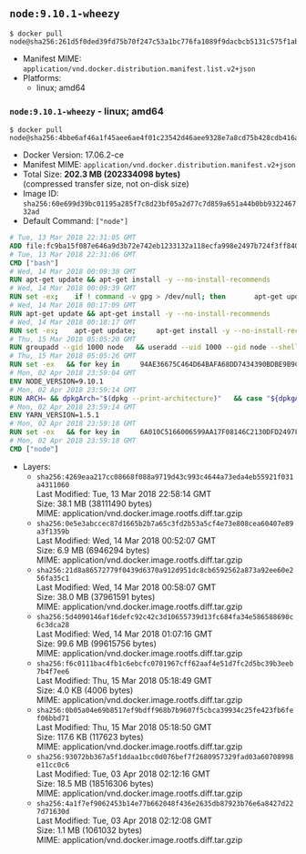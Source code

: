 ## `node:9.10.1-wheezy`

```console
$ docker pull node@sha256:261d5f0ded39fd75b70f247c53a1bc776fa1089f9dacbcb5131c575f1ab71bc2
```

-	Manifest MIME: `application/vnd.docker.distribution.manifest.list.v2+json`
-	Platforms:
	-	linux; amd64

### `node:9.10.1-wheezy` - linux; amd64

```console
$ docker pull node@sha256:4bbe6af46a1f45aee6ae4f01c23542d46aee9328e7a8cd75b428cdb416ae836c
```

-	Docker Version: 17.06.2-ce
-	Manifest MIME: `application/vnd.docker.distribution.manifest.v2+json`
-	Total Size: **202.3 MB (202334098 bytes)**  
	(compressed transfer size, not on-disk size)
-	Image ID: `sha256:60e699d39bc01195a285f7c8d23bf05a2d77c7d859a651a44b0bb932246732ad`
-	Default Command: `["node"]`

```dockerfile
# Tue, 13 Mar 2018 22:31:05 GMT
ADD file:fc9ba15f087e646a9d3b72e742eb1233132a118ecfa998e2497b724f3ff84061 in / 
# Tue, 13 Mar 2018 22:31:06 GMT
CMD ["bash"]
# Wed, 14 Mar 2018 00:09:38 GMT
RUN apt-get update && apt-get install -y --no-install-recommends 		ca-certificates 		curl 		wget 	&& rm -rf /var/lib/apt/lists/*
# Wed, 14 Mar 2018 00:09:39 GMT
RUN set -ex; 	if ! command -v gpg > /dev/null; then 		apt-get update; 		apt-get install -y --no-install-recommends 			gnupg 			dirmngr 		; 		rm -rf /var/lib/apt/lists/*; 	fi
# Wed, 14 Mar 2018 00:17:09 GMT
RUN apt-get update && apt-get install -y --no-install-recommends 		bzr 		git 		mercurial 		openssh-client 		subversion 				procps 	&& rm -rf /var/lib/apt/lists/*
# Wed, 14 Mar 2018 00:18:17 GMT
RUN set -ex; 	apt-get update; 	apt-get install -y --no-install-recommends 		autoconf 		automake 		bzip2 		dpkg-dev 		file 		g++ 		gcc 		imagemagick 		libbz2-dev 		libc6-dev 		libcurl4-openssl-dev 		libdb-dev 		libevent-dev 		libffi-dev 		libgdbm-dev 		libgeoip-dev 		libglib2.0-dev 		libjpeg-dev 		libkrb5-dev 		liblzma-dev 		libmagickcore-dev 		libmagickwand-dev 		libncurses5-dev 		libncursesw5-dev 		libpng-dev 		libpq-dev 		libreadline-dev 		libsqlite3-dev 		libssl-dev 		libtool 		libwebp-dev 		libxml2-dev 		libxslt-dev 		libyaml-dev 		make 		patch 		xz-utils 		zlib1g-dev 				$( 			if apt-cache show 'default-libmysqlclient-dev' 2>/dev/null | grep -q '^Version:'; then 				echo 'default-libmysqlclient-dev'; 			else 				echo 'libmysqlclient-dev'; 			fi 		) 	; 	rm -rf /var/lib/apt/lists/*
# Thu, 15 Mar 2018 05:05:20 GMT
RUN groupadd --gid 1000 node   && useradd --uid 1000 --gid node --shell /bin/bash --create-home node
# Thu, 15 Mar 2018 05:05:26 GMT
RUN set -ex   && for key in     94AE36675C464D64BAFA68DD7434390BDBE9B9C5     FD3A5288F042B6850C66B31F09FE44734EB7990E     71DCFD284A79C3B38668286BC97EC7A07EDE3FC1     DD8F2338BAE7501E3DD5AC78C273792F7D83545D     C4F0DFFF4E8C1A8236409D08E73BC641CC11F4C8     B9AE9905FFD7803F25714661B63B535A4C206CA9     56730D5401028683275BD23C23EFEFE93C4CFFFE     77984A986EBC2AA786BC0F66B01FBB92821C587A   ; do     gpg --keyserver hkp://p80.pool.sks-keyservers.net:80 --recv-keys "$key" ||     gpg --keyserver hkp://ipv4.pool.sks-keyservers.net --recv-keys "$key" ||     gpg --keyserver hkp://pgp.mit.edu:80 --recv-keys "$key" ;   done
# Mon, 02 Apr 2018 23:59:04 GMT
ENV NODE_VERSION=9.10.1
# Mon, 02 Apr 2018 23:59:14 GMT
RUN ARCH= && dpkgArch="$(dpkg --print-architecture)"   && case "${dpkgArch##*-}" in     amd64) ARCH='x64';;     ppc64el) ARCH='ppc64le';;     *) echo "unsupported architecture"; exit 1 ;;   esac   && curl -SLO "https://nodejs.org/dist/v$NODE_VERSION/node-v$NODE_VERSION-linux-$ARCH.tar.xz"   && curl -SLO --compressed "https://nodejs.org/dist/v$NODE_VERSION/SHASUMS256.txt.asc"   && gpg --batch --decrypt --output SHASUMS256.txt SHASUMS256.txt.asc   && grep " node-v$NODE_VERSION-linux-$ARCH.tar.xz\$" SHASUMS256.txt | sha256sum -c -   && tar -xJf "node-v$NODE_VERSION-linux-$ARCH.tar.xz" -C /usr/local --strip-components=1 --no-same-owner   && rm "node-v$NODE_VERSION-linux-$ARCH.tar.xz" SHASUMS256.txt.asc SHASUMS256.txt   && ln -s /usr/local/bin/node /usr/local/bin/nodejs
# Mon, 02 Apr 2018 23:59:14 GMT
ENV YARN_VERSION=1.5.1
# Mon, 02 Apr 2018 23:59:18 GMT
RUN set -ex   && for key in     6A010C5166006599AA17F08146C2130DFD2497F5   ; do     gpg --keyserver hkp://p80.pool.sks-keyservers.net:80 --recv-keys "$key" ||     gpg --keyserver hkp://ipv4.pool.sks-keyservers.net --recv-keys "$key" ||     gpg --keyserver hkp://pgp.mit.edu:80 --recv-keys "$key" ;   done   && curl -fSLO --compressed "https://yarnpkg.com/downloads/$YARN_VERSION/yarn-v$YARN_VERSION.tar.gz"   && curl -fSLO --compressed "https://yarnpkg.com/downloads/$YARN_VERSION/yarn-v$YARN_VERSION.tar.gz.asc"   && gpg --batch --verify yarn-v$YARN_VERSION.tar.gz.asc yarn-v$YARN_VERSION.tar.gz   && mkdir -p /opt   && tar -xzf yarn-v$YARN_VERSION.tar.gz -C /opt/   && ln -s /opt/yarn-v$YARN_VERSION/bin/yarn /usr/local/bin/yarn   && ln -s /opt/yarn-v$YARN_VERSION/bin/yarnpkg /usr/local/bin/yarnpkg   && rm yarn-v$YARN_VERSION.tar.gz.asc yarn-v$YARN_VERSION.tar.gz
# Mon, 02 Apr 2018 23:59:18 GMT
CMD ["node"]
```

-	Layers:
	-	`sha256:4269eaa217cc08668f088a9719d43c993c4644a73eda4eb55921f031a4311060`  
		Last Modified: Tue, 13 Mar 2018 22:58:14 GMT  
		Size: 38.1 MB (38111490 bytes)  
		MIME: application/vnd.docker.image.rootfs.diff.tar.gzip
	-	`sha256:0e5e3abccec87d1665b2b7a65c3fd2b53a5cf4e73e808cea60407e89a3f1359b`  
		Last Modified: Wed, 14 Mar 2018 00:52:07 GMT  
		Size: 6.9 MB (6946294 bytes)  
		MIME: application/vnd.docker.image.rootfs.diff.tar.gzip
	-	`sha256:21d8a86572779f0439d6370a912d951dc8cb6592562a873a92ee60e256fa35c1`  
		Last Modified: Wed, 14 Mar 2018 00:58:07 GMT  
		Size: 38.0 MB (37961591 bytes)  
		MIME: application/vnd.docker.image.rootfs.diff.tar.gzip
	-	`sha256:5d4090146af16defc92c42c3d10655739d13fc684fa34e586588690c6c3dca28`  
		Last Modified: Wed, 14 Mar 2018 01:07:16 GMT  
		Size: 99.6 MB (99615756 bytes)  
		MIME: application/vnd.docker.image.rootfs.diff.tar.gzip
	-	`sha256:f6c0111bac4fb1c6ebcfc0701967cff62aaf4e51d7fc2d5bc39b3eeb7b4f7ee6`  
		Last Modified: Thu, 15 Mar 2018 05:18:49 GMT  
		Size: 4.0 KB (4006 bytes)  
		MIME: application/vnd.docker.image.rootfs.diff.tar.gzip
	-	`sha256:0b05a04e69b8517ef9bdff968b7b9607f5cbca39934c25fe423fb6fef06bbd71`  
		Last Modified: Thu, 15 Mar 2018 05:18:50 GMT  
		Size: 117.6 KB (117623 bytes)  
		MIME: application/vnd.docker.image.rootfs.diff.tar.gzip
	-	`sha256:93072bb367a5f1ddaa1bcc0d076bef7f2680957329fad03a60708998e11cc0c6`  
		Last Modified: Tue, 03 Apr 2018 02:12:16 GMT  
		Size: 18.5 MB (18516306 bytes)  
		MIME: application/vnd.docker.image.rootfs.diff.tar.gzip
	-	`sha256:4a1f7ef9062453b14e77b662048f436e2635db87923b76e6a8427d227d71630d`  
		Last Modified: Tue, 03 Apr 2018 02:12:08 GMT  
		Size: 1.1 MB (1061032 bytes)  
		MIME: application/vnd.docker.image.rootfs.diff.tar.gzip
